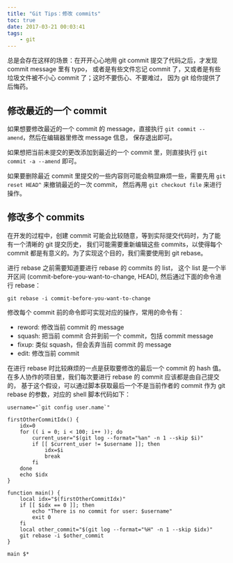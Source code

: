 ```yaml
---
title: "Git Tips：修改 commits"
toc: true
date: 2017-03-21 00:03:41
tags:
    - git
---
```

总是会存在这样的场景：在开开心心地用 git commit 提交了代码之后，才发现 commit message 里有 typo，
或者是有些文件忘记 commit 了，又或者是有些垃圾文件被不小心 commit 了；这时不要伤心、不要难过，
因为 git 给你提供了后悔药。

<!--more-->

## 修改最近的一个 commit

如果想要修改最近的一个 commit 的 message，直接执行 `git commit --amend`，然后在编辑器里修改 message 信息，
保存退出即可。

如果想把当前未提交的更改添加到最近的一个 commit 里，则直接执行 `git commit -a --amend` 即可。

如果要删除最近 commit 里提交的一些内容则可能会稍显麻烦一些，需要先用 `git reset HEAD^` 来撤销最近的一次 commit，
然后再用 `git checkout file` 来进行操作。

## 修改多个 commits

在开发的过程中，创建 commit 可能会比较随意，等到实际提交代码时，为了能有一个清晰的 git 提交历史，
我们可能需要重新编辑这些 commits，以使得每个 commit 都是有意义的。为了实现这个目的，我们需要使用到 git rebase。

进行 rebase 之前需要知道要进行 rebase 的 commits 的 list， 这个 list 是一个半开区间 (commit-before-you-want-to-change, HEAD],
然后通过下面的命令进行 rebase：

```shell
git rebase -i commit-before-you-want-to-change
```

修改每个 commit 前的命令即可实现对应的操作，常用的命令有：

- reword: 修改当前 commit 的 message
- squash: 把当前 commit 合并到前一个 commit，包括 commit message
- fixup:  类似 squash，但会丢弃当前 commit 的 message
- edit:   修改当前 commit

在进行 rebase 时比较麻烦的一点是获取要修改的最后一个 commit 的 hash 值。在多人协作的项目里，我们每次要进行 rebase 的 commit 应该都是由自己提交的，
基于这个假设，可以通过脚本获取最后一个不是当前作者的 commit 作为 git rebase 的参数，对应的 shell 脚本代码如下：

```shell
username="`git config user.name`"

firstOtherCommitIdx() {
	idx=0
	for (( i = 0; i < 100; i++ )); do
		current_user="$(git log --format="%an" -n 1 --skip $i)"
		if [[ $current_user != $username ]]; then
			idx=$i
			break
		fi
	done
	echo $idx
}

function main() {
	local idx="$(firstOtherCommitIdx)"
	if [[ $idx == 0 ]]; then
		echo "There is no commit for user: $username"
		exit 0
	fi
	local other_commit="$(git log --format="%H" -n 1 --skip $idx)"
	git rebase -i $other_commit
}

main $*
```

